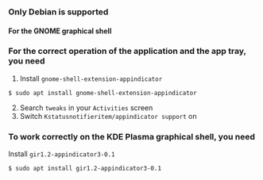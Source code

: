 ### Only Debian is supported

#### For the GNOME graphical shell

### For the correct operation of the application and the app tray, you need
1. Install `gnome-shell-extension-appindicator`
```shell
$ sudo apt install gnome-shell-extension-appindicator
```
2. Search `tweaks` in your `Activities` screen
3. Switch `Kstatusnotifieritem/appindicator support` on

### To work correctly on the KDE Plasma graphical shell, you need

Install `gir1.2-appindicator3-0.1`

```shell
$ sudo apt install gir1.2-appindicator3-0.1
```
